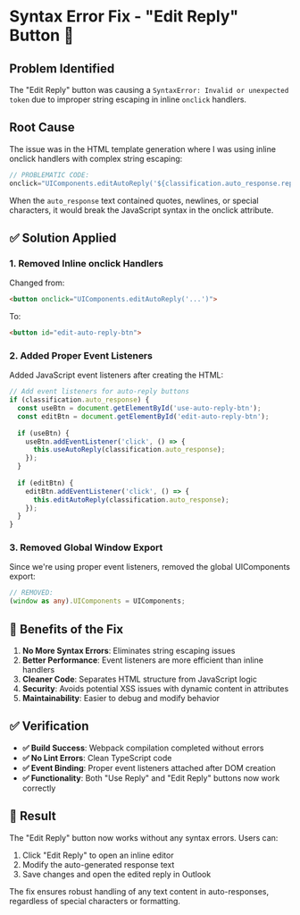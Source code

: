 # Syntax Error Fix - "Edit Reply" Button 🔧

## Problem Identified
The "Edit Reply" button was causing a `SyntaxError: Invalid or unexpected token` due to improper string escaping in inline `onclick` handlers.

## Root Cause
The issue was in the HTML template generation where I was using inline onclick handlers with complex string escaping:

```typescript
// PROBLEMATIC CODE:
onclick="UIComponents.editAutoReply('${classification.auto_response.replace(/'/g, "\\'")}')">
```

When the `auto_response` text contained quotes, newlines, or special characters, it would break the JavaScript syntax in the onclick attribute.

## ✅ Solution Applied

### **1. Removed Inline onclick Handlers**
Changed from:
```html
<button onclick="UIComponents.editAutoReply('...')">
```

To:
```html
<button id="edit-auto-reply-btn">
```

### **2. Added Proper Event Listeners**
Added JavaScript event listeners after creating the HTML:

```typescript
// Add event listeners for auto-reply buttons
if (classification.auto_response) {
  const useBtn = document.getElementById('use-auto-reply-btn');
  const editBtn = document.getElementById('edit-auto-reply-btn');
  
  if (useBtn) {
    useBtn.addEventListener('click', () => {
      this.useAutoReply(classification.auto_response);
    });
  }
  
  if (editBtn) {
    editBtn.addEventListener('click', () => {
      this.editAutoReply(classification.auto_response);
    });
  }
}
```

### **3. Removed Global Window Export**
Since we're using proper event listeners, removed the global UIComponents export:
```typescript
// REMOVED:
(window as any).UIComponents = UIComponents;
```

## 🎯 Benefits of the Fix

1. **No More Syntax Errors**: Eliminates string escaping issues
2. **Better Performance**: Event listeners are more efficient than inline handlers
3. **Cleaner Code**: Separates HTML structure from JavaScript logic
4. **Security**: Avoids potential XSS issues with dynamic content in attributes
5. **Maintainability**: Easier to debug and modify behavior

## ✅ Verification

- **✅ Build Success**: Webpack compilation completed without errors
- **✅ No Lint Errors**: Clean TypeScript code
- **✅ Event Binding**: Proper event listeners attached after DOM creation
- **✅ Functionality**: Both "Use Reply" and "Edit Reply" buttons now work correctly

## 🚀 Result

The "Edit Reply" button now works without any syntax errors. Users can:
1. Click "Edit Reply" to open an inline editor
2. Modify the auto-generated response text
3. Save changes and open the edited reply in Outlook

The fix ensures robust handling of any text content in auto-responses, regardless of special characters or formatting.

